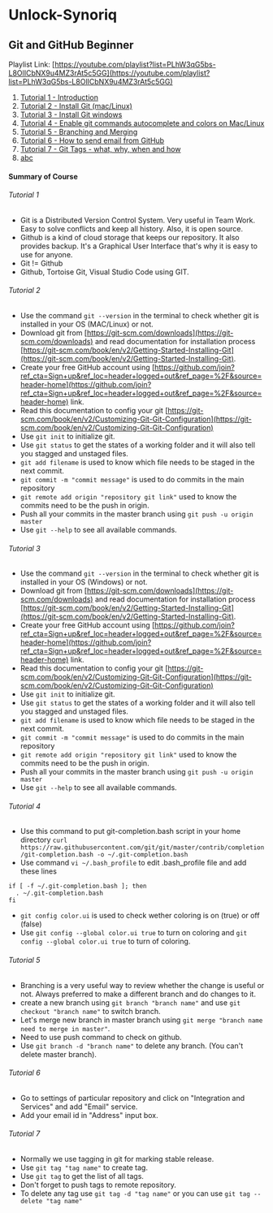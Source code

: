 # Unlock-Synoriq

## Git and GitHub Beginner
Playlist Link: [https://youtube.com/playlist?list=PLhW3qG5bs-L8OlICbNX9u4MZ3rAt5c5GG](https://youtube.com/playlist?list=PLhW3qG5bs-L8OlICbNX9u4MZ3rAt5c5GG)

1. [Tutorial 1 - Introduction](#Tutorial-1)
2. [Tutorial 2 - Install Git (mac/Linux)](#Tutorial-2)
3. [Tutorial 3 - Install Git windows](#Tutorial-3)
4. [Tutorial 4 - Enable git commands autocomplete and colors on Mac/Linux](#Tutorial-4)
5. [Tutorial 5 - Branching and Merging](#Tutorial-5)
6. [Tutorial 6 - How to send email from GitHub](#Tutorial-6)
7. [Tutorial 7 - Git Tags - what, why, when and how](#Tutorial-7)
8. [abc](https://github.com/lakshyatyagi24/Unlock-Synoriq/tree/main/javascript_info#tutorial-14)

#### Summary of Course
###### Tutorial 1
* Git is a Distributed Version Control System. Very useful in Team Work. Easy to solve conflicts and keep all history. Also, it is open source.
* Github is a kind of cloud storage that keeps our repository. It also provides backup. It's a Graphical User Interface that's why it is easy to use for anyone.
* Git != Github
* Github, Tortoise Git, Visual Studio Code using GIT.
###### Tutorial 2
* Use the command `git --version` in the terminal to check whether git is installed in your OS (MAC/Linux) or not.
* Download git from [https://git-scm.com/downloads](https://git-scm.com/downloads) and read documentation for installation process [https://git-scm.com/book/en/v2/Getting-Started-Installing-Git](https://git-scm.com/book/en/v2/Getting-Started-Installing-Git).
* Create your free GitHub account using [https://github.com/join?ref_cta=Sign+up&ref_loc=header+logged+out&ref_page=%2F&source=header-home](https://github.com/join?ref_cta=Sign+up&ref_loc=header+logged+out&ref_page=%2F&source=header-home) link.
* Read this documentation to config your git [https://git-scm.com/book/en/v2/Customizing-Git-Git-Configuration](https://git-scm.com/book/en/v2/Customizing-Git-Git-Configuration)
* Use `git init` to initialize git.
* Use `git status` to get the states of a working folder and it will also tell you stagged and unstaged files.
* `git add filename` is used to know which file needs to be staged in the next commit.
* `git commit -m "commit message"` is used to do commits in the main repository
* `git remote add origin "repository git link"` used to know the commits need to be the push in origin.
* Push all your commits in the master branch using `git push -u origin master`
* Use `git --help` to see all available commands.
###### Tutorial 3
* Use the command `git --version` in the terminal to check whether git is installed in your OS (Windows) or not.
* Download git from [https://git-scm.com/downloads](https://git-scm.com/downloads) and read documentation for installation process [https://git-scm.com/book/en/v2/Getting-Started-Installing-Git](https://git-scm.com/book/en/v2/Getting-Started-Installing-Git).
* Create your free GitHub account using [https://github.com/join?ref_cta=Sign+up&ref_loc=header+logged+out&ref_page=%2F&source=header-home](https://github.com/join?ref_cta=Sign+up&ref_loc=header+logged+out&ref_page=%2F&source=header-home) link.
* Read this documentation to config your git [https://git-scm.com/book/en/v2/Customizing-Git-Git-Configuration](https://git-scm.com/book/en/v2/Customizing-Git-Git-Configuration)
* Use `git init` to initialize git.
* Use `git status` to get the states of a working folder and it will also tell you stagged and unstaged files.
* `git add filename` is used to know which file needs to be staged in the next commit.
* `git commit -m "commit message"` is used to do commits in the main repository
* `git remote add origin "repository git link"` used to know the commits need to be the push in origin.
* Push all your commits in the master branch using `git push -u origin master`
* Use `git --help` to see all available commands.
###### Tutorial 4
* Use this command to put git-completion.bash script in your home directory `curl https://raw.githubusercontent.com/git/git/master/contrib/completion/git-completion.bash -o ~/.git-completion.bash`
* Use command `vi ~/.bash_profile` to edit .bash_profile file and add these lines
```
if [ -f ~/.git-completion.bash ]; then
  . ~/.git-completion.bash
fi
```
* `git config color.ui` is used to check wether coloring is on (true) or off (false)
* Use `git config --global color.ui true` to turn on coloring and `git config --global color.ui true` to turn of coloring.
###### Tutorial 5
* Branching is a very useful way to review whether the change is useful or not. Always preferred to make a different branch and do changes to it.
* create a new branch using `git branch "branch name"` and use `git checkout "branch name"` to switch branch.
* Let's merge new branch in master branch using `git merge "branch name need to merge in master"`.
* Need to use push command to check on github.
* Use `git branch -d "branch name"` to delete any branch. (You can't delete master branch).
###### Tutorial 6
* Go to settings of particular repository and click on "Integration and Services" and add "Email" service.
* Add your email id in "Address" input box.
###### Tutorial 7
* Normally we use tagging in git for marking stable release.
* Use `git tag "tag name"` to create tag.
* Use `git tag` to get the list of all tags.
* Don't forget to push tags to remote repository.
* To delete any tag use `git tag -d "tag name"` or you can use `git tag --delete "tag name"`

